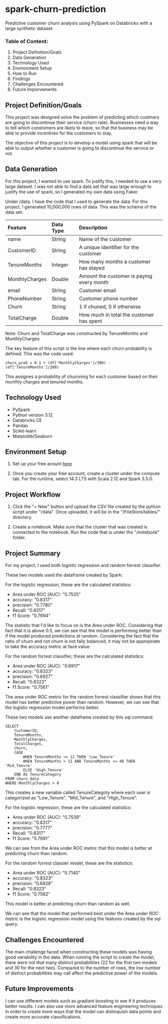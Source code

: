 # spark-churn-prediction
Predictive customer churn analysis using PySpark on Databricks with a large synthetic dataset.

### Table of Content:
1. Project Definition/Goals
2. Data Generation
3. Technology Used
4. Environment Setup
5. How to Run
6. Findings
7. Challenges Encountered 
8. Future Imporvements

## Project Definition/Goals
This project was designed solve the problem of predicting which custmers are going to discontinue their service (churn rate). Businesses need a way to tell which constomers are likely to leave, so that the business may be able to provide incentives for the customers to stay.

The objective of this project is to develop a model using spark that will be able to output whether a customer is going to discontinue the service or not.

## Data Generation
For this project, I wanted to use spark. To justify this, I needed to use a very large dataset. I was not able to find a data set that was large enough to justify the use of spark, so I generated my own data using Faker. 

Under /data, I have the code that I used to generate the data. For this project, I generated 10,000,000 rows of data. This was the schema of the data set:

| Feature         | Data Type | Description                         |
| :-------------- | :-------- | :---------------------------------- |
| name            | String    | Name of the customer                |
| CustomerID      | String    | A unique identifier for the customer |
| TenureMonths    | Integer   | How many months a customer has stayed |
| MonthlyCharges   | Double    | Amount the customer is paying every month |
| email           | String    | Customer email                      |
| PhoneNumber     | String    | Customer phone number               |
| Churn           | String    | 1 if chuned, 0 if otherwise         |
| TotalCharge     | Double    | How much in total the customer has spent |

Note: Churn and TotalCharge was constructed by TenureMonths and MonthlyCharges.



The key feature of this script is the line where each churn probability is defined. This was the code used:


```churn_prob = 0.1 + (df['MonthlyCharges']/300) - (df['TenureMonths']/200)```

This assignes a probability of churnning for each customer based on their monthly charges and tenured months. 

## Technology Used
* PySpark 
* Python version 3.12 
* Databricks CE 
* Pandas 
* Scikit-learn 
* Matplotlib/Seaborn

## Environment Setup

1. Set up your free acount [here](https://community.cloud.databricks.com/login.html?tuuid=fb460278-29ef-4443-85d0-584165afc6bc&scid=701Vp000004h4c4IAA&utm_medium=programmatic&utm_source=google&utm_campaign=22507112156&utm_adgroup=&utm_content=summit&utm_offer=dataaisummit&utm_ad=&utm_term=&gad_source=1&gad_campaignid=22507113074&gclid=EAIaIQobChMI2bnuuZDKjQMVSUhHAR1YqhDyEAAYASAAEgLtA_D_BwE)

2. Once you create your free account, create a cluster under the compute tab. For the runtime, select 14.3 LTS with Scala 2.12 and Spark 3.5.0.

## Project Workflow 
1. Click the "+ New" button and upload the CSV file created by the python script under "/data". Once uploaded, it will be in the "/FileStore/tables/" directory.

2. Create a notebook. Make sure that the cluster that was created is connected to the notebook. Run the code that is under the "/notebook" folder.

## Project Summary
For my project, I used both logistic regression and random forrest classifier. 

These two models used the dataframe created by Spark:

For the logistic regression, these are the calculated statistics:
* Area under ROC (AUC): "0.7535"
* accuracy: "0.8317"
* precision: "0.7780"
* Recall: "0.8317"
* f1 Score: "0.7694"

The statistic that I'd like to focus on is the Area under ROC. Considering that fact that it is above 0.5, we can see that the model is performing better than if the model produced predictions at random. Considering the fact that the ratio of churn and not churn is not faily balanced, it may not be appropriate to take the accuracy metric at face value.

For the random forrest classifier, these are the calculated statistics:
* Area under ROC (AUC): "0.6917"
* accuracy: "0.8323"
* precision: "0.6927"
* Recall: "0.8323"
* f1 Score: "0.7561"

The area under ROC metric for the random forrest classifier shows that this model has better predictive power than random. However, we can see that the logistic regression model performs better.

These two models use another dataframe created by this sql command:

```
SELECT
    CustomerID,
    TenureMonths,
    MonthlyCharges,
    TotalCharges,
    Churn,
    CASE
        WHEN TenureMonths <= 12 THEN 'Low_Tenure'
        WHEN TenureMonths > 12 AND TenureMonths <= 48 THEN 'Mid_Tenure'
        ELSE 'High_Tenure'
    END AS TenureCategory
FROM churn_data
WHERE MonthlyCharges > 0
```

This creates a new variable called TenureCategoty where each user is categorized as "Low_Tenure", "Mid_Tenure", and "High_Tenure".

For the logistic regression, these are the calculated statistics:
* Area under ROC (AUC): "0.7539"
* accuracy: "0.8317"
* precision: "0.7777"
* Recall: "0.8317"
* f1 Score: "0.7691"

We can see from the Area under ROC metric that this model is better at predicting churn than random.

For the random forrest classier model, these are the statistics:
* Area under ROC (AUC): "0.7140"
* accuracy: "0.8323"
* precision: "0.6928"
* Recall: "0.8323"
* f1 Score: "0.7562"

This model is better at predicting churn than random as well.

We can see that the model that performed best under the Area under ROC metric is the logistic regression model using the features created by the sql query.

## Challenges Encountered

The main challenge faced when constructing these models was having good variability in the data. When running the script to create the model, there were not that many distinct probabilities (22 for the first two models and 30 for the next two). Compared to the number of rows, the low number of distinct probabilities may call affect the predictive power of the models.

## Future Improvements

I can use different models such as gradiant boosting to see if it produces better results. I can also use more advanced feature engineering techniques in order to create more ways that the model can distinquish data points and create more accurate classifications.

